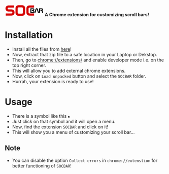 ![](images/logo.png)
**A Chrome extension for customizing scroll bars!**

# Installation
-  Install all the files from [here](https://github.com/sujal-ops-cyber/SOCBAR/archive/master.zip)!
-  Now, extract that zip file to a safe location in your Laptop or Dekstop.
-  Then, go to [chrome://extensions/](chrome://extensions/) and enable developer mode i.e. on the top right corner.
-  This will allow you to add external chrome extensions.
-  Now, click on `Load unpacked` button and select the `SOCBAR` folder.
-  Hurrah, your extension is ready to use!

# Usage 
-  There is a symbol like this ![](images/extension.png)
-  Just click on that symbol and it will open a menu.
-  Now, find the extension `SOCBAR` and click on it!
-  This will show you a menu of customizing your scroll bar...

## Note
-  You can disable the option `Collect errors` in `chrome://extenstion` for better functioning of `SOCBAR`!
